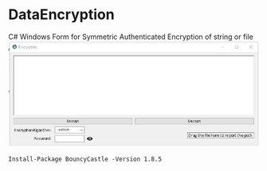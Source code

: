 # DataEncryption

C# Windows Form for Symmetric Authenticated Encryption of string or file 
![alt text](https://raw.githubusercontent.com/alanlo323/DataEncryption/master/DataEncryption/Pic/Image%2011.png)

```Install-Package BouncyCastle -Version 1.8.5```
